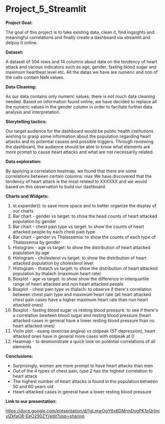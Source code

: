 # Project_5_Streamlit


**Project Goal:**

The goal of this project is to take existing data, clean it, find ingsights and meaningful correlations and finally create a dashboard via streamlit and delpoy it online. 


**Dataset:**

A dataset of 304 rows and 14 columns about data on the tendency of heart attack and various indicators such as age, gender, fasting blood sugar and maximum heartbeat level etc. All the datas we have are numeric and non of the cells contain NaN values. 


**Data Cleaning:**

As our data contains only numeric values, there is not much data cleaning needed. Based on information found online, we have decided to replace all the numeric values in the gender column in order to faciliate further data analysis and interpretation.


**Storytelling tactics:**

Our target audience for the dashboard would be public health institutions wishing to grasp some information about the population regarding heart attacks and its potential causes and possible triggers. Through reviewing the dashboard, the audience should be able to know what elements are more prompt to cause heart attacks and what are not necessarily related.


**Data exploration:**

By applying a correlation heatmap, we found that there are some correlations between certain columns: max 
We have discovered that the tendency of heart attack is the most related to XXXXXX and we would based on this observation to build our dashboard.


**Charts and Widgets:**
1. st.expander(): to save more space and to better organize the display of our charts
2. Bar chart - gender vs target: to show the head counts of heart attacked population by gender
3. Bar chart - chest pain type vs target: to show the counts of heart attacked people by each chest pain type 
4. Bar chart - gender vs Thalassemia: to show the counts of each type of Thalassemia by gender
5. Histogram - age vs target: to show the distribution of heart attacked population by age
6. Histogram - cholesterol vs target: to show the distribution of heart attacked population by cholesterol level
7. Histogram - thalach vs target: to show the distribution of heart attacked population by thalach (maximum heart rate)
8. Boxplot - age vs target: to show show the difference in interquartile range of heart attacked and non heart attacked people
9. Boxplot - chest pain type vs thalach: to observe if there's correlation between chest pain type and maximum heart rate (all heart attacked chest pain cases have a higher maximum heart rate than non heart attacked ones)
10. Boxplot - fasting blood sugar vs resting blood pressure: to see if there's a correlation bewteen blood sugar and resting blood pressure (heart attacked cases in general have a lower resting blood pressure than no heart attacked ones)
11. Violin plot - exang (exercise angina) vs oldpeak (ST depression), heart attacked ones have in general more cases with oldpeak at 0
12. Heatmap - to desmonstrate a quick look on potential correlations of all elements


**Conclusions:**
- Surprisingly, women are more prompt to have heart attacks than men
- Out of the 4 types of chest pain, type 2 has the highest correlation to heart attack
- The highest number of heart attacks is found in the population between 50 and 60 years old 
- Heart-attacked cases in general have a lower resting blood pressure


**Link to our presentation:**

https://docs.google.com/presentation/d/1gLmwOgY6x6DMrmDvgPK1pQrImiylZkfaO8-EeO290ZY/edit?usp=sharing
